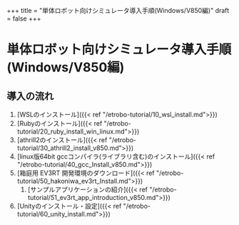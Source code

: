 +++
title = "単体ロボット向けシミュレータ導入手順(Windows/V850編)"
draft = false
+++

# 単体ロボット向けシミュレータ導入手順(Windows/V850編)



## 導入の流れ

1. [WSLのインストール]({{< ref "/etrobo-tutorial/10_wsl_install.md">}})
1. [Rubyのインストール]({{< ref "/etrobo-tutorial/20_ruby_install_win_linux.md">}})
1. [athrill2のインストール]({{< ref "/etrobo-tutorial/30_athrill2_install_v850.md">}})
1. [linux版64bit gccコンパイラ(ライブラリ含む)のインストール]({{< ref "/etrobo-tutorial/40_gcc_Install_v850.md">}})
1. [箱庭用 EV3RT 開発環境のダウンロード]({{< ref "/etrobo-tutorial/50_hakoniwa_ev3rt_Install.md">}})
    1. [サンプルアプリケーションの紹介]({{< ref "/etrobo-tutorial/51_ev3rt_app_introduction_v850.md">}})
1. [Unityのインストール・設定]({{< ref "/etrobo-tutorial/60_unity_install.md">}})


